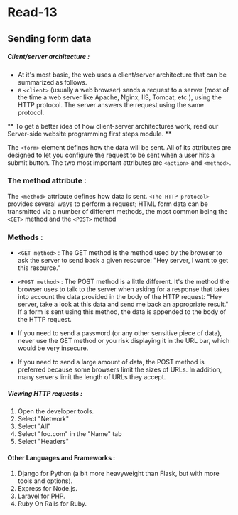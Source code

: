 # Read-13 

## Sending form data

##### Client/server architecture :
* At it's most basic, the web uses a client/server architecture that can be summarized as follows. 
* a `<client>` (usually a web browser) sends a request to a server (most of the time a web server like Apache, Nginx, IIS, Tomcat, etc.), using the HTTP protocol. The server answers the request using the same protocol.

** To get a better idea of how client-server architectures work, read our Server-side website programming first steps module. **

The `<form>` element defines how the data will be sent. All of its attributes are designed to let you configure the request to be sent when a user hits a submit button. The two most important attributes are `<action>` and `<method>`.


### The method attribute :
The `<method>` attribute defines how data is sent. `<The HTTP protocol>` provides several ways to perform a request; HTML form data can be transmitted via a number of different methods, the most common being the `<GET>` method and the `<POST>` method


### Methods :
*  `<GET method>` : The GET method is the method used by the browser to ask the server to send back a given resource: "Hey server, I want to get this resource."

* `<POST method>` : The POST method is a little different. It's the method the browser uses to talk to the server when asking for a response that takes into account the data provided in the body of the HTTP request: "Hey server, take a look at this data and send me back an appropriate result." If a form is sent using this method, the data is appended to the body of the HTTP request.

* If you need to send a password (or any other sensitive piece of data), never use the GET method or you risk displaying it in the URL bar, which would be very insecure.
* If you need to send a large amount of data, the POST method is preferred because some browsers limit the sizes of URLs. In addition, many servers limit the length of URLs they accept.


##### Viewing HTTP requests :
1. Open the developer tools.
2. Select "Network"
3. Select "All"
4. Select "foo.com" in the "Name" tab
5. Select "Headers"

#### Other Languages and Frameworks :
1. Django for Python (a bit more heavyweight than Flask, but with more tools and  options).
2. Express for Node.js.
3. Laravel for PHP.
4. Ruby On Rails for Ruby.
